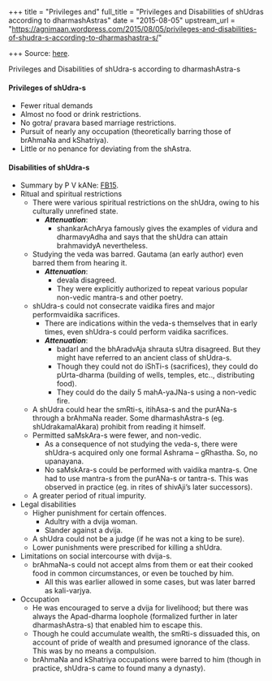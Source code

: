 +++
title = "Privileges and"
full_title = "Privileges and Disabilities of shUdras according to dharmashAstras"
date = "2015-08-05"
upstream_url = "https://agnimaan.wordpress.com/2015/08/05/privileges-and-disabilities-of-shudra-s-according-to-dharmashastra-s/"

+++
Source: [here](https://agnimaan.wordpress.com/2015/08/05/privileges-and-disabilities-of-shudra-s-according-to-dharmashastra-s/).

Privileges and Disabilities of shUdra-s according to dharmashAstra-s

#### Privileges of shUdra-s

-   Fewer ritual demands
-   Almost no food or drink restrictions.
-   No gotra/ pravara based marriage restrictions.
-   Pursuit of nearly any occupation (theoretically barring those of
    brAhmaNa and kShatriya).
-   Little or no penance for deviating from the shAstra.

#### Disabilities of shUdra-s

-   Summary by P V kANe:
    [FB15](https://www.facebook.com/vishvas.vasuki/posts/10153153089917989).
-   Ritual and spiritual restrictions
    -   There were various spiritual restrictions on the shUdra, owing
        to his culturally unrefined state.
        -   ***Attenuation***:
            -   shankarAchArya famously gives the examples of vidura and
                dharmavyAdha and says that the shUdra can attain
                brahmavidyA nevertheless.
    -   Studying the veda was barred. Gautama (an early author) even
        barred them from hearing it.
        -   ***Attenuation***:
            -   devala disagreed.
            -   They were explicitly authorized to repeat various
                popular non-vedic mantra-s and other poetry.
    -   shUdra-s could not consecrate vaidika fires and major
        performvaidika sacrifices.
        -   There are indications within the veda-s themselves that in
            early times, even shUdra-s could perform vaidika sacrifices.
        -   ***Attenuation***:
            -   badarI and the bhAradvAja shrauta sUtra disagreed. But
                they might have referred to an ancient class of
                shUdra-s.
            -   Though they could not do iShTi-s (sacrifices), they
                could do pUrta-dharma (building of wells, temples,
                etc.., distributing food).
            -   They could do the daily 5 mahA-yaJNa-s using a non-vedic
                fire.
    -   A shUdra could hear the smRti-s, itihAsa-s and the purANa-s
        through a brAhmaNa reader. Some dharmashAstra-s (eg.
        shUdrakamalAkara) prohibit from reading it himself.
    -   Permitted saMskAra-s were fewer, and non-vedic.
        -   As a consequence of not studying the veda-s, there were
            shUdra-s acquired only one formal Ashrama – gRhastha. So, no
            upanayana.
        -   No saMskAra-s could be performed with vaidika mantra-s. One
            had to use mantra-s from the purANa-s or tantra-s. This was
            observed in practice (eg. in rites of shivAji’s later
            successors).
    -   A greater period of ritual impurity.
-   Legal disabilities
    -   Higher punishment for certain offences.
        -   Adultry with a dvija woman.
        -   Slander against a dvija.
    -   A shUdra could not be a judge (if he was not a king to be sure).
    -   Lower punishments were prescribed for killing a shUdra.
-   Limitations on social intercourse with dvija-s.
    -   brAhmaNa-s could not accept alms from them or eat their cooked
        food in common circumstances, or even be touched by him.
        -   All this was earlier allowed in some cases, but was later
            barred as kali-varjya.
-   Occupation
    -   He was encouraged to serve a dvija for livelihood; but there was
        always the Apad-dharma loophole (formalized further in later
        dharmashAstra-s) that enabled him to escape this.
    -   Though he could accumulate wealth, the smRti-s dissuaded this,
        on account of pride of wealth and presumed ignorance of the
        class. This was by no means a compulsion.
    -   brAhmaNa and kShatriya occupations were barred to him (though in
        practice, shUdra-s came to found many a dynasty).

#### 

